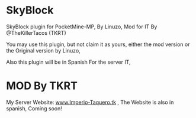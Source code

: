 # SkyBlock
SkyBlock plugin for PocketMine-MP, By Linuzo, Mod for IT By @TheKillerTacos (TKRT)

You may use this plugin, but not claim it as yours, either the mod version or the
Original version by Linuzo, 

Also this plugin will be in Spanish For the server IT,

# MOD By TKRT

My Server Website: www.Imperio-Taquero.tk , The Website is also in spanish, Coming soon!
